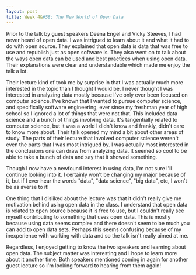 ```yaml
---
layout: post
title: Week 4&#58; The New World of Open Data
---
```


<!-- -->

Prior to the talk by guest speakers Deena Engel and Vicky Steeves, I had never heard of open data. I was intrigued to learn about it and what it had to do with open source. They explained that open data is data that was free to use and republish just as open software is. They also went on to talk about the ways open data can be used and best practices when using open data. Their explanations were clear and understandable which made me enjoy the talk a lot.

Their lecture kind of took me by surprise in that I was actually much more interested in the topic than I thought I would be. I never thought I was interested in analyzing data mostly because I've only ever been focused on computer science. I've known that I wanted to pursue computer science, and specifically software engineering, ever since my freshman year of high school so I ignored a lot of things that were not that. This included data science and a bunch of things involving data. It's tangentially related to computer science, but it was a world I didn't know and frankly, didn't care to know more about. Their talk opened my mind a bit about other areas of study. The parts of their lecture that involved computer science weren't even the parts that I was most intrigued by. I was actually most interested in the conclusions one can draw from analyzing data. It seemed so cool to be able to take a bunch of data and say that it showed something.

Though I now have a newfound interest in using data, I'm not sure I'll continue looking into it. I certainly won't be changing my major because of it, but if I ever hear the words "data", "data science", "big data", etc, I won't be as averse to it!

One thing that I disliked about the lecture was that it didn't really give me motivation behind using open data in the class. I understand that open data is related to open source because it is free to use, but I couldn't really see myself contributing to something that uses open data. This is mostly because using data seems complex and there doesn't seem to be much you can add to open data sets. Perhaps this seems confusing because of my inexperience with working with data and so the talk isn't really aimed at me.

Regardless, I enjoyed getting to know the two speakers and learning about open data. The subject matter was interesting and I hope to learn more about it another time. Both speakers mentioned coming in again for another guest lecture so I'm looking forward to hearing from them again!
